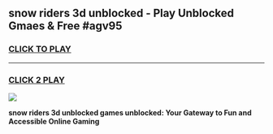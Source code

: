 
## snow riders 3d unblocked - Play Unblocked Gmaes & Free #agv95
<h3>
<a href="https://news.freeplayer.one?title=snow_riders_3d_unblocked&ref=24F">CLICK TO PLAY</a></h3>
<hr>

<h3>
<a href="https://news.freeplayer.one?title=snow_riders_3d_unblocked&ref=24F">CLICK 2 PLAY</a>
  
</h3>

<a href="https://news.freeplayer.one?title=snow_riders_3d_unblocked&ref=24F/"><img src="https://clearcache.store/games.png"></a>


**snow riders 3d unblocked games unblocked: Your Gateway to Fun and Accessible Online Gaming**
